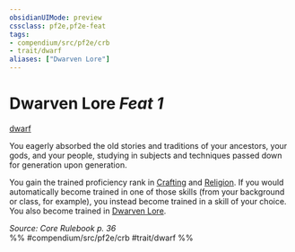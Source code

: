 ```yaml
---
obsidianUIMode: preview
cssclass: pf2e,pf2e-feat
tags:
- compendium/src/pf2e/crb
- trait/dwarf
aliases: ["Dwarven Lore"]
---
```

# Dwarven Lore  *Feat 1*  
[dwarf](/rules/traits/dwarf.md)  


You eagerly absorbed the old stories and traditions of your ancestors, your gods, and your people, studying in subjects and techniques passed down for generation upon generation.

You gain the trained proficiency rank in [Crafting](/compendium/skills.md#Crafting) and [Religion](/compendium/skills.md#Religion). If you would automatically become trained in one of those skills (from your background or class, for example), you instead become trained in a skill of your choice. You also become trained in [Dwarven Lore](/compendium/skills.md#Lore).

*Source: Core Rulebook p. 36*  
%% #compendium/src/pf2e/crb #trait/dwarf %%